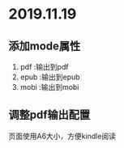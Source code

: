# 2019.11.19
## 添加mode属性
1. pdf  :输出到pdf
2. epub :输出到epub
3. mobi :输出到mobi
## 调整pdf输出配置
页面使用A6大小，方便kindle阅读